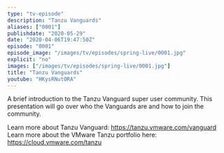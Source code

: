 ```yaml
---
type: "tv-episode"
description: "Tanzu Vanguards"
aliases: ["0001"]
publishdate: "2020-05-29"
date: "2020-04-06T19:47:50Z"
episode: "0001"
episode_image: "/images/tv/episodes/spring-live/0001.jpg"
explicit: "no"
images: ["/images/tv/episodes/spring-live/0001.jpg"]
title: "Tanzu Vanguards"
youtube: "HKysRNutORA"
---
```


A brief introduction to the Tanzu Vanguard super user community. This presentation will go over who the Vanguards are and how to join the community.

Learn more about Tanzu Vanguard: https://tanzu.vmware.com/vanguard
Learn more about the VMware Tanzu portfolio here: https://cloud.vmware.com/tanzu

